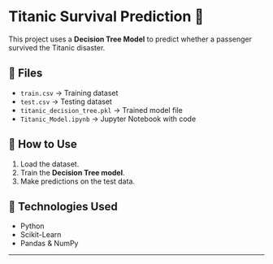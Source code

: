 # Titanic Survival Prediction 🚢  
This project uses a **Decision Tree Model** to predict whether a passenger survived the Titanic disaster.

## 📂 Files
- `train.csv` → Training dataset  
- `test.csv` → Testing dataset  
- `titanic_decision_tree.pkl` → Trained model file  
- `Titanic_Model.ipynb` → Jupyter Notebook with code  

## 🚀 How to Use
1. Load the dataset.  
2. Train the **Decision Tree model**.  
3. Make predictions on the test data.  

## 📌 Technologies Used
- Python  
- Scikit-Learn  
- Pandas & NumPy  

---
